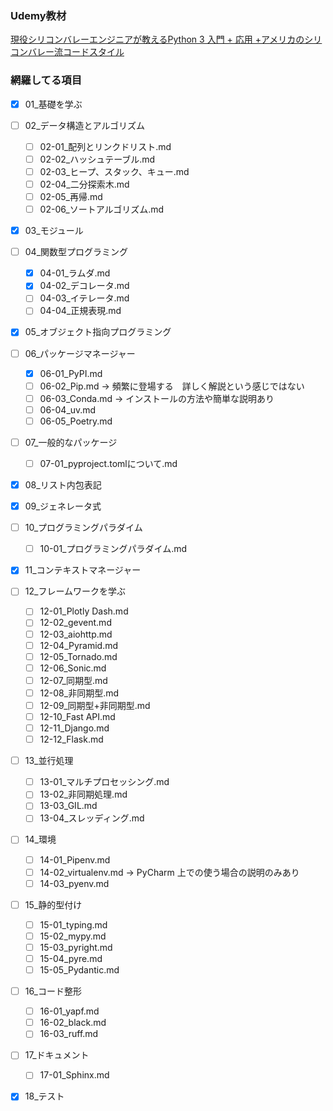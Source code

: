 ### Udemy教材
[現役シリコンバレーエンジニアが教えるPython 3 入門 + 応用 +アメリカのシリコンバレー流コードスタイル](https://www.udemy.com/course/python-beginner/?couponCode=25BBPMXPLOYCTRL)


### 網羅してる項目
 - [x] 01_基礎を学ぶ
 - [ ] 02_データ構造とアルゴリズム
   - [ ] 02-01_配列とリンクドリスト.md
   - [ ] 02-02_ハッシュテーブル.md
   - [ ] 02-03_ヒープ、スタック、キュー.md
   - [ ] 02-04_二分探索木.md
   - [ ] 02-05_再帰.md
   - [ ] 02-06_ソートアルゴリズム.md
 - [x] 03_モジュール
 - [ ] 04_関数型プログラミング
   - [x] 04-01_ラムダ.md
   - [x] 04-02_デコレータ.md
   - [ ] 04-03_イテレータ.md
   - [ ] 04-04_正規表現.md
 - [x] 05_オブジェクト指向プログラミング
 - [ ] 06_パッケージマネージャー
   - [x] 06-01_PyPI.md
   - [ ] 06-02_Pip.md -> 頻繁に登場する　詳しく解説という感じではない
   - [ ] 06-03_Conda.md -> インストールの方法や簡単な説明あり
   - [ ] 06-04_uv.md
   - [ ] 06-05_Poetry.md
 - [ ] 07_一般的なパッケージ
   - [ ] 07-01_pyproject.tomlについて.md
 - [x] 08_リスト内包表記
 - [x] 09_ジェネレータ式
 - [ ] 10_プログラミングパラダイム
   - [ ] 10-01_プログラミングパラダイム.md
 - [x] 11_コンテキストマネージャー
 - [ ] 12_フレームワークを学ぶ
   - [ ] 12-01_Plotly Dash.md
   - [ ] 12-02_gevent.md
   - [ ] 12-03_aiohttp.md
   - [ ] 12-04_Pyramid.md
   - [ ] 12-05_Tornado.md
   - [ ] 12-06_Sonic.md
   - [ ] 12-07_同期型.md
   - [ ] 12-08_非同期型.md
   - [ ] 12-09_同期型+非同期型.md
   - [ ] 12-10_Fast API.md
   - [ ] 12-11_Django.md
   - [ ] 12-12_Flask.md
 - [ ] 13_並行処理
   - [ ] 13-01_マルチプロセッシング.md
   - [ ] 13-02_非同期処理.md
   - [ ] 13-03_GIL.md
   - [ ] 13-04_スレッディング.md
 - [ ] 14_環境
   - [ ] 14-01_Pipenv.md
   - [ ] 14-02_virtualenv.md -> PyCharm 上での使う場合の説明のみあり
   - [ ] 14-03_pyenv.md
 - [ ] 15_静的型付け
   - [ ] 15-01_typing.md
   - [ ] 15-02_mypy.md
   - [ ] 15-03_pyright.md
   - [ ] 15-04_pyre.md
   - [ ] 15-05_Pydantic.md
 - [ ] 16_コード整形
   - [ ] 16-01_yapf.md
   - [ ] 16-02_black.md
   - [ ] 16-03_ruff.md
 - [ ] 17_ドキュメント
   - [ ] 17-01_Sphinx.md
 - [x] 18_テスト

